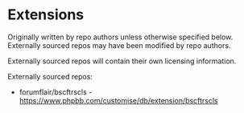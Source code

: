 # Extensions

Originally written by repo authors unless otherwise specified below. Externally sourced repos may have been modified by repo authors.

Externally sourced repos will contain their own licensing information.

Externally sourced repos:
* forumflair/bscftrscls - https://www.phpbb.com/customise/db/extension/bscftrscls

